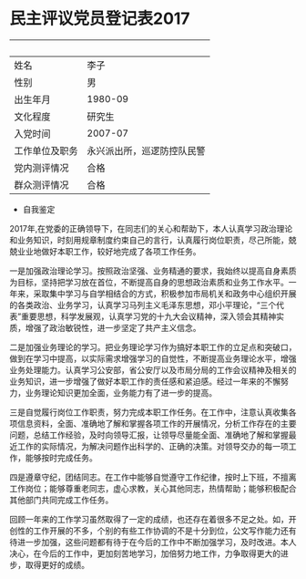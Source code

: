 # 民主评议党员登记表2017

&nbsp; | &nbsp;
--- | ---
姓名 | 李子
性别 | 男
出生年月 | 1980-09
文化程度 | 研究生
入党时间 | 2007-07
工作单位及职务 | 永兴派出所，巡逻防控队民警
党内测评情况 | 合格
群众测评情况 | 合格

- 自我鉴定

2017年,在党委的正确领导下，在同志们的关心和帮助下，本人认真学习政治理论和业务知识，时刻用规章制度约束自己的言行，认真履行岗位职责，尽己所能，兢兢业业地做好本职工作，较好地完成了各项工作任务。

一是加强政治理论学习。按照政治坚强、业务精通的要求，我始终以提高自身素质为目标，坚持把学习放在首位，不断提高自身的思想政治素质和业务工作水平。一年来，采取集中学习与自学相结合的方式，积极参加市局机关和政务中心组织开展的各类政治、业务学习，认真学习马列主义毛泽东思想，邓小平理论，“三个代表”重要思想，科学发展观，认真学习党的十九大会议精神，深入领会其精神实质，增强了政治敏锐性，进一步坚定了共产主义信念。

二是加强业务理论的学习。把业务理论学习作为搞好本职工作的立足点和突破口，做到在学习中提高，以实际需求增强学习的自觉性，不断提高业务理论水平，增强业务处理能力。认真学习公安部，省公安厅以及市局分局的工作会议精神及相关的业务知识，进一步增强了做好本职工作的责任感和紧迫感。经过一年来的不懈努力，业务理论知识更加全面，业务能力有了进一步的提高。

三是自觉履行岗位工作职责，努力完成本职工作任务。在工作中，注意认真收集各项信息资料，全面、准确地了解和掌握各项工作的开展情况，分析工作存在的主要问题，总结工作经验，及时向领导汇报，让领导尽量能全面、准确地了解和掌握最近工作的实际情况，为解决问题作出科学的、正确的决策。对领导交办的每一项工作，能够按时完成任务。

四是遵章守纪，团结同志。在工作中能够自觉遵守工作纪律，按时上下班，不擅离工作岗位；能够尊重老同志，虚心求教，关心其他同志，热情帮助；能够积极配合其他部门共同完成工作任务。

回顾一年来的工作学习虽然取得了一定的成绩，也还存在着很多不足之处。如，开创性的工作开展的不多，个别的有些工作协调的不是十分到位，公文写作能力还有待进一步加强，这些问题都有待于在今后的工作中不断加强学习，及时改进。本人决心，在今后的工作中，更加刻苦地学习，加倍努力地工作，力争取得更大的进步，取得更好的成绩。


